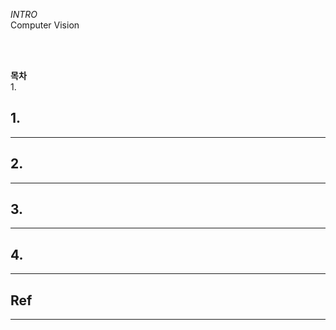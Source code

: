 *INTRO*   
Computer Vision

<br>
<br>

__목차__  
1. 


## 1. 
___




## 2. 
___





## 3. 
___








## 4. 
___



## Ref
---
